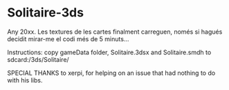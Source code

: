 # Solitaire-3ds
Any 20xx. Les textures de les cartes finalment carreguen, només si hagués decidit mirar-me el codi més de 5 minuts...

Instructions: copy gameData folder, Solitaire.3dsx and Solitaire.smdh to sdcard:/3ds/Solitaire/

SPECIAL THANKS to xerpi, for helping on an issue that had nothing to do with his libs.
